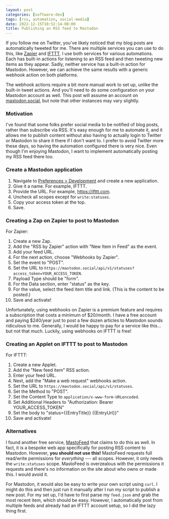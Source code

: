 ```yaml
---
layout: post
categories: [software-dev]
tags: [rss, automation, social-media]
date: 2022-12-15T10:52:14-08:00
title: Publishing an RSS feed to Mastodon
---
```


If you follow me on Twitter, you've likely noticed that my blog posts are automatically tweeted for me. There are multiple services you can use to do this, like [Zapier](https://zapier.com) and [IFTTT](https://ifttt.com). I use both services for various automations. Each has built-in actions for listening to an RSS feed and then tweeting new items as they appear. Sadly, neither service has a built-in action for Mastodon. However, we can achieve the same results with a generic webhook action on both platforms.

<!--excerpt-->

The webhook actions require a bit more manual work to set up, unlike the built-in tweet actions. And you'll need to do some configuration on your Mastodon account as well. This post will assume an account on [mastodon.social](https://mastodon.social), but note that other instances may vary slightly.

### Motivation

I've found that some folks prefer social media to be notified of blog posts, rather than subscribe via RSS. It's easy enough for me to automate it, and it allows me to publish content without also having to actually login to Twitter or Mastodon to share it there if I don't want to. I prefer to avoid Twitter more these days, so having the automation configured there is very nice. Even though I'm enjoying Mastodon, I want to implement automatically posting my RSS feed there too.

### Create a Mastodon application

1. Navigate to [Preferences > Development](https://mastodon.social/settings/applications) and create a new application.
1. Give it a name. For example, IFTTT.
1. Provide the URL. For example, <https://ifttt.com>.
1. Uncheck all scopes except for `write:statuses`.
1. Copy your access token at the top.
1. Save.

### Creating a Zap on Zapier to post to Mastodon

For Zapier:

1. Create a new Zap.
1. Add the "RSS by Zapier" action with "New Item in Feed" as the event.
1. Add your feed URL.
1. For the next action, choose "Webhooks by Zapier".
1. Set the event to "POST".
1. Set the URL to `https://mastodon.social/api/v1/statuses?access_token=YOUR_ACCESS_TOKEN`.
1. Payload Type should be "form".
1. For the Data section, enter "status" as the key.
1. For the value, select the feed item title and link. (This is the content to be posted.)
1. Save and activate!

Unfortunately, using webhooks on Zapier is a premium feature and requires a subscription that costs a minimum of $20/month. I have a free account and paying $240/year just to post a few dozen articles to Mastodon sounds ridiculous to me. Generally, I would be happy to pay for a service like this... but not that much. Luckily, using webhooks on IFTTT is free!

### Creating an Applet on IFTTT to post to Mastodon

For IFTTT:

1. Create a new Applet.
1. Add the "New feed item" RSS action.
1. Enter your feed URL.
1. Next, add the "Make a web request" webhooks action.
1. Set the URL to `https://mastodon.social/api/v1/statuses`.
1. Set the Method to "POST".
1. Set the Content Type to `application/x-www-form-URLencoded`.
1. Set Additional Headers to "Authorization: Bearer YOUR_ACCESS_TOKEN"
1. Set the body to "status=\{\{EntryTitle\}\} \{\{EntryUrl\}\}"
1. Save and activate!

### Alternatives

I found another free service, [MastoFeed](https://www.mastofeed.org/) that claims to do this as well. In fact, it is a bespoke web app specifically for posting RSS content to Mastodon. However, **you should not use this!** MastoFeed requests full read/write permissions for _everything_ --- all scopes. However, it only needs the `write:statuses` scope. MastoFeed is overzealous with the permissions it requests and there's no information on the site about who owns or made this. I would avoid it.

For Mastodon, it would also be easy to write your own script using `curl`. I might do this and then just run it manually after I run my script to publish a new post. For my set up, I'd have to first parse my `feed.json` and grab the most recent item, which should be easy. However, I automatically post from multiple feeds and already had an IFTTT account setup, so I did the lazy thing first.

